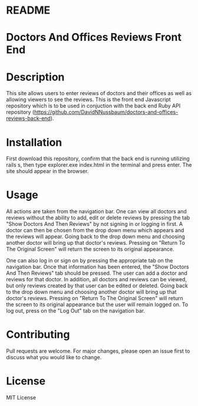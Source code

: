 # README

# Doctors And Offices Reviews Front End

# Description
This site allows users to enter reviews of doctors and their offices as well as allowing viewers to see the reviews. This is the front end Javascript repository which is to be used in conjuction with the back end Ruby API repository (https://github.com/DavidNNussbaum/doctors-and-offices-reviews-back-end). 

# Installation
First download this repository, confirm that the back end is running utilizing rails s, then type explorer.exe index.html in the terminal and press enter. The site should appear in the browser.

# Usage
All actions are taken from the navigation bar. One can view all doctors and reviews without the ability to add, edit or delete reviews by pressing the tab "Show Doctors And Then Reviews" by not signing in or logging in first. A doctor can then be chosen from the drop down menu which appears and the reviews will appear. Going back to the drop down menu and choosing another doctor will bring up that doctor's reviews. Pressing on "Return To The Original Screen" will return the screen to its original appearance.

One can also log in or sign on by pressing the appropriate tab on the navigation bar. Once that information has been entered, the "Show Doctors And Then Reviews" tab should be pressed. The user can add a doctor and reviews for that doctor. In addition, all doctors and reviews can be viewed, but only reviews created by that user can be edited or deleted. Going back to the drop down menu and choosing another doctor will bring up that doctor's reviews. Pressing on "Return To The Original Screen" will return the screen to its original appearance but the user will remain logged on. To log out, press on the "Log Out" tab on the navigation bar.



# Contributing
Pull requests are welcome. For major changes, please open an issue first to discuss what you would like to change.

# License
MIT License
